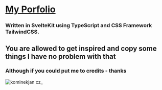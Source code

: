 # <a href="https://kominekjan.cz/" target="__blank">My Porfolio</a>

### Written in SvelteKit using TypeScript and CSS Framework TailwindCSS.

## You are allowed to get inspired and copy some things I have no problem with that

### Although if you could put me to credits - thanks

![kominekjan cz_](https://user-images.githubusercontent.com/74021016/204525255-2fb27ad3-9020-4973-95b5-df3418d0682a.png)
